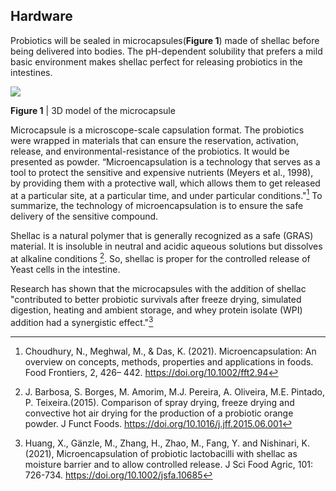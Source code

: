## Hardware

Probiotics will be sealed in microcapsules(**Figure 1**) made of shellac
before being delivered into bodies. The pH-dependent solubility that prefers
a mild basic environment makes shellac perfect for releasing probiotics in the intestines.

<img src="https://static.igem.wiki/teams/4161/wiki/hardware.png" />

**Figure 1** | 3D model of the microcapsule

Microcapsule is a microscope-scale capsulation format.
The probiotics were wrapped in materials that can ensure the reservation,
activation, release, and environmental-resistance of the probiotics.
It would be presented as powder.
“Microencapsulation is a technology that serves as a tool to protect the
sensitive and expensive nutrients (Meyers et al., 1998), by providing them with
a protective wall,
which allows them to get released at a particular site, at a particular time,
and under particular conditions."[^Microencapsulation]
To summarize, the technology of
microencapsulation is to ensure the safe delivery of the sensitive compound.

Shellac is a natural polymer that is generally recognized as a safe (GRAS) material.
It is insoluble in neutral and acidic aqueous solutions but dissolves at alkaline conditions
[^pH_shellac].
So, shellac is proper for the controlled release of Yeast cells in the intestine.

Research has shown that the microcapsules with the addition of shellac
"contributed to better probiotic survivals after freeze drying, simulated digestion, heating and ambient storage,
and whey protein isolate (WPI) addition had a synergistic effect."[^Shellac]

[^Microencapsulation]:Choudhury, N., Meghwal, M., & Das, K. (2021). Microencapsulation: An overview on concepts, methods, properties and applications in foods. Food Frontiers, 2, 426– 442. <https://doi.org/10.1002/fft2.94>

[^Shellac]: Huang, X., Gänzle, M., Zhang, H., Zhao, M., Fang, Y. and Nishinari, K. (2021), Microencapsulation of probiotic lactobacilli with shellac as moisture barrier and to allow controlled release. J Sci Food Agric, 101: 726-734. <https://doi.org/10.1002/jsfa.10685>

[^pH_shellac]:J. Barbosa, S. Borges, M. Amorim, M.J. Pereira, A. Oliveira, M.E. Pintado, P. Teixeira.(2015). Comparison of spray drying, freeze drying and convective hot air drying for the production of a probiotic orange powder. J Funct Foods. <https://doi.org/10.1016/j.jff.2015.06.001>

